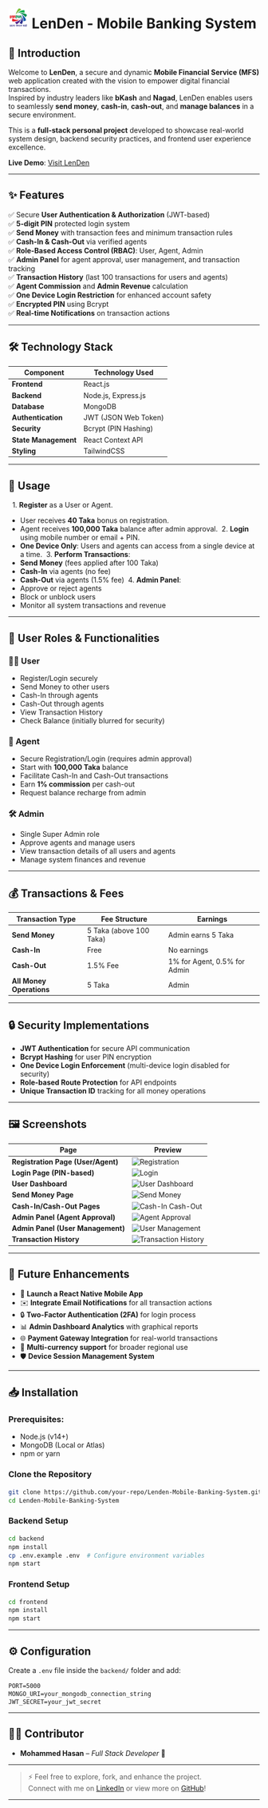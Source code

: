 # <img width="40px" src="./public/images.png"/> LenDen - Mobile Banking System

## 🚀 Introduction

Welcome to **LenDen**, a secure and dynamic **Mobile Financial Service (MFS)** web application created with the vision to empower digital financial transactions.  
Inspired by industry leaders like **bKash** and **Nagad**, LenDen enables users to seamlessly **send money**, **cash-in**, **cash-out**, and **manage balances** in a secure environment.

This is a **full-stack personal project** developed to showcase real-world system design, backend security practices, and frontend user experience excellence.

**Live Demo**: [Visit LenDen](https://lenden-mfs.netlify.app)

---

## ✨ Features

✅ Secure **User Authentication & Authorization** (JWT-based)  
✅ **5-digit PIN** protected login system  
✅ **Send Money** with transaction fees and minimum transaction rules  
✅ **Cash-In & Cash-Out** via verified agents  
✅ **Role-Based Access Control (RBAC)**: User, Agent, Admin  
✅ **Admin Panel** for agent approval, user management, and transaction tracking  
✅ **Transaction History** (last 100 transactions for users and agents)  
✅ **Agent Commission** and **Admin Revenue** calculation  
✅ **One Device Login Restriction** for enhanced account safety  
✅ **Encrypted PIN** using Bcrypt  
✅ **Real-time Notifications** on transaction actions

---

## 🛠️ Technology Stack

| Component         | Technology Used       |
|------------------|------------------------|
| **Frontend**      | React.js |
| **Backend**       | Node.js, Express.js |
| **Database**      | MongoDB |
| **Authentication**| JWT (JSON Web Token) |
| **Security**      | Bcrypt (PIN Hashing) |
| **State Management** | React Context API |
| **Styling**       | TailwindCSS |

---

## 📌 Usage

&nbsp; 1. **Register** as a User or Agent.
   - User receives **40 Taka** bonus on registration.
   - Agent receives **100,000 Taka** balance after admin approval.
&nbsp;2. **Login** using mobile number or email + PIN.
   - **One Device Only**: Users and agents can access from a single device at a time.
&nbsp;3. **Perform Transactions**:
   - **Send Money** (fees applied after 100 Taka)
   - **Cash-In** via agents (no fee)
   - **Cash-Out** via agents (1.5% fee)
&nbsp;4. **Admin Panel**:
   - Approve or reject agents
   - Block or unblock users
   - Monitor all system transactions and revenue

---

## 👥 User Roles & Functionalities

### 🧑‍💻 User
- Register/Login securely
- Send Money to other users
- Cash-In through agents
- Cash-Out through agents
- View Transaction History
- Check Balance (initially blurred for security)

### 🏪 Agent
- Secure Registration/Login (requires admin approval)
- Start with **100,000 Taka** balance
- Facilitate Cash-In and Cash-Out transactions
- Earn **1% commission** per cash-out
- Request balance recharge from admin

### 🛠️ Admin
- Single Super Admin role
- Approve agents and manage users
- View transaction details of all users and agents
- Manage system finances and revenue

---

## 💰 Transactions & Fees

| Transaction Type | Fee Structure | Earnings |
|------------------|----------------|----------|
| **Send Money**   | 5 Taka (above 100 Taka) | Admin earns 5 Taka |
| **Cash-In**      | Free | No earnings |
| **Cash-Out**     | 1.5% Fee | 1% for Agent, 0.5% for Admin |
| **All Money Operations** | 5 Taka | Admin |

---

## 🔒 Security Implementations

- **JWT Authentication** for secure API communication
- **Bcrypt Hashing** for user PIN encryption
- **One Device Login Enforcement** (multi-device login disabled for security)
- **Role-based Route Protection** for API endpoints
- **Unique Transaction ID** tracking for all money operations

---

## 🖼️ Screenshots

| Page | Preview |
|------|---------|
| **Registration Page (User/Agent)** | ![Registration](your-screenshot-link-here) |
| **Login Page (PIN-based)** | ![Login](your-screenshot-link-here) |
| **User Dashboard** | ![User Dashboard](your-screenshot-link-here) |
| **Send Money Page** | ![Send Money](your-screenshot-link-here) |
| **Cash-In/Cash-Out Pages** | ![Cash-In Cash-Out](your-screenshot-link-here) |
| **Admin Panel (Agent Approval)** | ![Agent Approval](your-screenshot-link-here) |
| **Admin Panel (User Management)** | ![User Management](your-screenshot-link-here) |
| **Transaction History** | ![Transaction History](your-screenshot-link-here) |

---

## 🎯 Future Enhancements

- 📱 **Launch a React Native Mobile App**
- ✉️ **Integrate Email Notifications** for all transaction actions
- 🔒 **Two-Factor Authentication (2FA)** for login process
- 📊 **Admin Dashboard Analytics** with graphical reports
- 🌐 **Payment Gateway Integration** for real-world transactions
- 🔗 **Multi-currency support** for broader regional use
- 🛡️ **Device Session Management System**

---

## 📥 Installation

### Prerequisites:
- Node.js (v14+)
- MongoDB (Local or Atlas)
- npm or yarn

### Clone the Repository
```bash
git clone https://github.com/your-repo/Lenden-Mobile-Banking-System.git
cd Lenden-Mobile-Banking-System
```

### Backend Setup
```bash
cd backend
npm install
cp .env.example .env  # Configure environment variables
npm start
```

### Frontend Setup
```bash
cd frontend
npm install
npm start
```

---

## ⚙️ Configuration

Create a `.env` file inside the `backend/` folder and add:

```plaintext
PORT=5000
MONGO_URI=your_mongodb_connection_string
JWT_SECRET=your_jwt_secret
```

---

## 👨‍💻 Contributor

- **Mohammed Hasan** – *Full Stack Developer* 🚀

---

> ⚡ Feel free to explore, fork, and enhance the project.  
> Connect with me on [LinkedIn](https://www.linkedin.com/in/mohammedd-hasan) or view more on [GitHub](https://github.com/mdhasanshuvo)!

---
